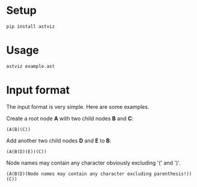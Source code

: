 # Setup

    pip install astviz

# Usage

    astviz example.ast

# Input format

The input format is very simple. Here are some examples.

Create a root node **A** with two child nodes **B** and **C**:

``` (A(B)(C)) ```

Add another two child nodes **D** and **E** to **B**:

``` (A(B(D)(E))(C)) ```

Node names may contain any character obviously excluding '(' and ')'.

``` (A(B(D)(Node names may contain any character excluding parenthesis!))(C)) ```
